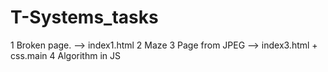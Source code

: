 # T-Systems_tasks
1 Broken page.  --> index1.html
2 Maze
3 Page from JPEG --> index3.html + css.main
4 Algorithm in JS
